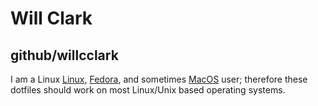 # Will Clark

## github/willcclark

I am a Linux [Linux](https://www.linuxfoundation.org/), [Fedora](getfedora.org), and sometimes [MacOS](https://apple.com/macos/) user; therefore these dotfiles should work on most Linux/Unix based operating systems.
